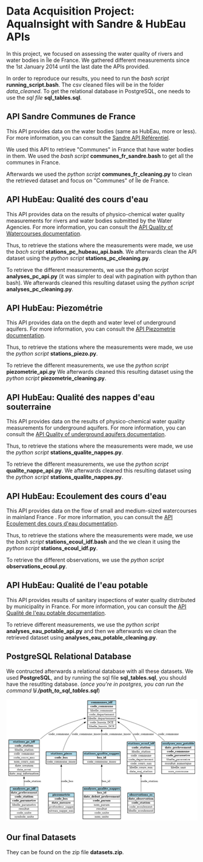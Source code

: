# Data Acquisition Project: AquaInsight with Sandre & HubEau APIs 

In this project, we focused on assessing the water quality of rivers and water bodies in Île de France. We gathered different measurements since the 1st January 2014 until the last date the APIs provided.

In order to reproduce our results, you need to run the *bash script* **running_script.bash**. The csv cleaned files will be in the folder *data_cleaned*. To get the relational database in PostgreSQL, one needs to use the *sql file* **sql_tables.sql**.   

## API Sandre Communes de France 

This API provides data on the water bodies (same as HubEau, more or less). For more information, you can consult the [Sandre API Référentiel](https://www.sandre.eaufrance.fr/api-referentiel). 

We used this API to retrieve "Communes" in France that have water bodies in them. We used the *bash script* **communes_fr_sandre.bash** to get all the communes in France. 

Afterwards we used the *python script* **communes_fr_cleaning.py** to clean the retrieved dataset and focus on "Communes" of Île de France. 

## API HubEau: Qualité des cours d'eau 

This API provides data on the results of physico-chemical water quality measurements for rivers and water bodies submitted by the Water Agencies. For more information, you can consult the [API Quality of Watercourses documentation](https://hubeau.eaufrance.fr/page/api-qualite-cours-deau).

Thus, to retrieve the stations where the measurements were made, we use the *bach script* **stations_pc_hubeau_api.bash**. We afterwards clean the API dataset using the *python script* **stations_pc_cleaning.py**. 

To retrieve the different measurements, we use the *python script* **analyses_pc_api.py** (it was simpler to deal with pagination with python than bash). We afterwards cleaned this resulting dataset using the *python script* **analyses_pc_cleaning.py**. 

## API HubEau: Piezométrie

This API provides data on the depth and water level of underground aquifers. For more information, you can consult the [API Piezometrie documentation](https://hubeau.eaufrance.fr/page/api-piezometrie). 

Thus, to retrieve the stations where the measurements were made, we use the *python script* **stations_piezo.py**. 

To retrieve the different measurements, we use the *python script* **piezometrie_api.py**  We afterwards cleaned this resulting dataset using the *python script* **piezometrie_cleaning.py**. 

## API HubEau: Qualité des nappes d'eau souterraine

This API provides data on the results of physico-chemical water quality measurements for underground aquifers. For more information, you can consult the [API Quality of underground aquifers documentation](https://hubeau.eaufrance.fr/page/api-qualite-nappes).

Thus, to retrieve the stations where the measurements were made, we use the *python script* **stations_qualite_nappes.py**.

To retrieve the different measurements, we use the *python script* **qualite_nappe_api.py**. We afterwards cleaned this resulting dataset using the *python script* **stations_qualite_nappes.py**. 

## API HubEau: Ecoulement des cours d'eau 

This API provides data on the flow of small and medium-sized watercourses in mainland France . For more information, you can consult the [API Ecoulement des cours d'eau documentation](https://hubeau.eaufrance.fr/page/api-ecoulement). 

Thus, to retrieve the stations where the measurements were made, we use the *bash script* **stations_ecoul_idf.bash** and the we clean it using the *python script* **stations_ecoul_idf.py**.

To retrieve the different observations, we use the *python script* **observations_ecoul.py**. 

## API HubEau: Qualité de l'eau potable

This API provides results of sanitary inspections of water quality distributed by municipality in France. For more information, you can consult the [API Qualité de l'eau potable documentation](https://hubeau.eaufrance.fr/page/api-qualite-eau-potable). 

To retrieve different measurements, we use the *python script* **analyses_eau_potable_api.py** and then we afterwards we clean the retrieved dataset using **analyses_eau_potable_cleaning.py**. 

## PostgreSQL Relational Database 

We contructed afterwards a relational database with all these datasets. We used **PostgreSQL**, and by running the sql file **sql_tables.sql**, you should have the resutlting database. (*once you're in postgres, you can run the command **\i /path_to_sql_tables.sql***)   

![plot](./Relational_database_schema.png)


## Our final Datasets 

They can be found on the zip file **datasets.zip**. 

